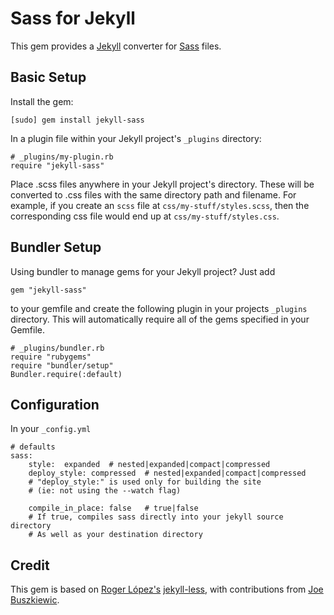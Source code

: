 Sass for Jekyll
===============

This gem provides a [Jekyll](http://github.com/mojombo/jekyll) converter for
[Sass](http://sass-lang.com/) files.

Basic Setup
-----------
Install the gem:

	[sudo] gem install jekyll-sass

In a plugin file within your Jekyll project's `_plugins` directory:

	# _plugins/my-plugin.rb
	require "jekyll-sass"

Place .scss files anywhere in your Jekyll project's directory.  These will be
converted to .css files with the same directory path and filename. For example,
if you create an `scss` file at `css/my-stuff/styles.scss`, then the corresponding
css file would end up at `css/my-stuff/styles.css`.

Bundler Setup
-------------
Using bundler to manage gems for your Jekyll project? Just add

	gem "jekyll-sass"

to your gemfile and create the following plugin in your projects `_plugins`
directory.  This will automatically require all of the gems specified in your Gemfile.

	# _plugins/bundler.rb
	require "rubygems"
	require "bundler/setup"
	Bundler.require(:default)

Configuration
-------------
In your `_config.yml`

    # defaults
	sass:
        style:  expanded  # nested|expanded|compact|compressed
        deploy_style: compressed  # nested|expanded|compact|compressed
        # "deploy_style:" is used only for building the site
        # (ie: not using the --watch flag)
 
        compile_in_place: false   # true|false
        # If true, compiles sass directly into your jekyll source directory
        # As well as your destination directory

Credit
------
This gem is based on [Roger López's](https://github.com/zroger) [jekyll-less](https://github.com/zroger/jekyll-less), with contributions from [Joe Buszkiewic](https://github.com/zznq).
